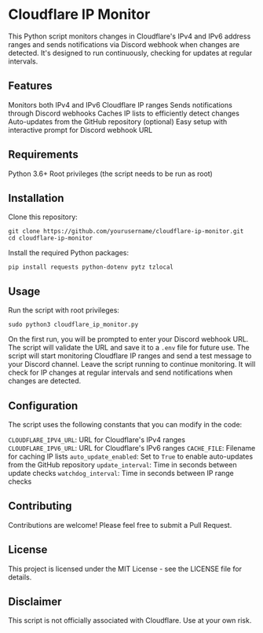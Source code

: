 # Cloudflare IP Monitor
This Python script monitors changes in Cloudflare's IPv4 and IPv6 address ranges and sends notifications via Discord webhook when changes are detected. It's designed to run continuously, checking for updates at regular intervals.
## Features

Monitors both IPv4 and IPv6 Cloudflare IP ranges
Sends notifications through Discord webhooks
Caches IP lists to efficiently detect changes
Auto-updates from the GitHub repository (optional)
Easy setup with interactive prompt for Discord webhook URL

## Requirements

Python 3.6+
Root privileges (the script needs to be run as root)

## Installation

Clone this repository:
```
git clone https://github.com/yourusername/cloudflare-ip-monitor.git
cd cloudflare-ip-monitor
```
Install the required Python packages:
```
pip install requests python-dotenv pytz tzlocal
```

## Usage

Run the script with root privileges:
```
sudo python3 cloudflare_ip_monitor.py
```
On the first run, you will be prompted to enter your Discord webhook URL. The script will validate the URL and save it to a `.env` file for future use.
The script will start monitoring Cloudflare IP ranges and send a test message to your Discord channel.
Leave the script running to continue monitoring. It will check for IP changes at regular intervals and send notifications when changes are detected.

## Configuration
The script uses the following constants that you can modify in the code:

`CLOUDFLARE_IPV4_URL`: URL for Cloudflare's IPv4 ranges
`CLOUDFLARE_IPV6_URL`: URL for Cloudflare's IPv6 ranges
`CACHE_FILE`: Filename for caching IP lists
`auto_update_enabled`: Set to `True` to enable auto-updates from the GitHub repository
`update_interval`: Time in seconds between update checks
`watchdog_interval`: Time in seconds between IP range checks

## Contributing
Contributions are welcome! Please feel free to submit a Pull Request.
## License
This project is licensed under the MIT License - see the LICENSE file for details.
## Disclaimer
This script is not officially associated with Cloudflare. Use at your own risk.
